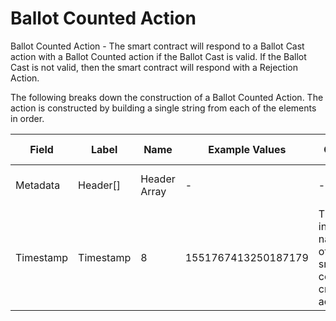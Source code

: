 
# Ballot Counted Action

Ballot Counted Action -  The smart contract will respond to a Ballot Cast action with a Ballot Counted action if the Ballot Cast is valid.  If the Ballot Cast is not valid, then the smart contract will respond with a Rejection Action.

The following breaks down the construction of a Ballot Counted Action. The action is constructed by building a single string from each of the elements in order.

| Field    | Label    | Name         | Example Values | Comments | Data Type          | Restrictions |
|----------|----------|--------------|----------------|----------|--------------------|--------------|
| Metadata | Header[] | Header Array | -              | -        | Common header data | Header       |
| Timestamp | Timestamp | 8 | 1551767413250187179 | Timestamp in nanoseconds of when the smart contract created the action. | timestamp | Cannot be changed by issuer, operator. Smart contract controls. |



<!--
<table class="waffle">
    <tr style='height:19px;'>
        <th style="width:6%" class="s0">Field</th>
        <th style="width:9%" class="s1">Label</th>
        <th style="width:9%" class="s1">Name</th>
        <th style="width:2%" class="s1">Bytes</th>
        <th style="width:29%" class="s1">Example Values</th>
        <th style="width:26%" class="s1">Comments</th>
        <th style="width:5%" class="s1">Data Type</th>
        <th style="width:14%" class="s2">Amendment Restrictions</th>
    </tr>
    <tr>
        <td class="s5" rowspan="100">Metadata (OP_RETURN Payload)</td>
        <td class="g6">Header[]</td>
        <td class="g6">Header Array</td>
        <td class="g6">-</td>
        <td class="g6">-</td>
        <td class="g6">Common header data for all actions</td>
        <td class="g6">Header</td>
        <td class="g7"></td>
    </tr>

    <tr>
        <td class="g10">Timestamp</td>
        <td class="g10">Timestamp</td>
        <td class="g10">8</td>
        <td class="g10" style="word-break:break-all">1551767413250187179</td>
        <td class="g10">Timestamp in nanoseconds of when the smart contract created the action.</td>
        <td class="g10">timestamp</td>
        <td class="g11">Cannot be changed by issuer, operator. Smart contract controls.</td>
    </tr>

</table>
!-->